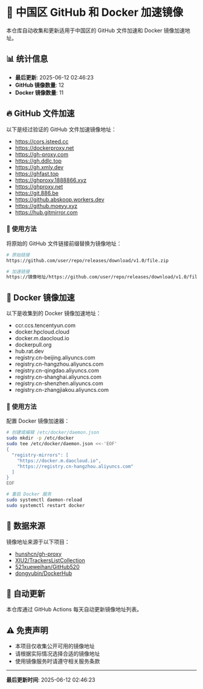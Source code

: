 # 🚀 中国区 GitHub 和 Docker 加速镜像

本仓库自动收集和更新适用于中国区的 GitHub 文件加速和 Docker 镜像加速地址。

## 📊 统计信息

- **最后更新**: 2025-06-12 02:46:23
- **GitHub 镜像数量**: 12
- **Docker 镜像数量**: 11

## 🔥 GitHub 文件加速

以下是经过验证的 GitHub 文件加速镜像地址：

- https://cors.isteed.cc
- https://dockerproxy.net
- https://gh-proxy.com
- https://gh.ddlc.top
- https://gh.xmly.dev
- https://ghfast.top
- https://ghproxy.1888866.xyz
- https://ghproxy.net
- https://git.886.be
- https://github.abskoop.workers.dev
- https://github.moeyy.xyz
- https://hub.gitmirror.com

### 📖 使用方法

将原始的 GitHub 文件链接前缀替换为镜像地址：

```bash
# 原始链接
https://github.com/user/repo/releases/download/v1.0/file.zip

# 加速链接
https://镜像地址/https://github.com/user/repo/releases/download/v1.0/file.zip
```

## 🐳 Docker 镜像加速

以下是收集到的 Docker 镜像加速地址：

- ccr.ccs.tencentyun.com
- docker.hpcloud.cloud
- docker.m.daocloud.io
- dockerpull.org
- hub.rat.dev
- registry.cn-beijing.aliyuncs.com
- registry.cn-hangzhou.aliyuncs.com
- registry.cn-qingdao.aliyuncs.com
- registry.cn-shanghai.aliyuncs.com
- registry.cn-shenzhen.aliyuncs.com
- registry.cn-zhangjiakou.aliyuncs.com

### 📖 使用方法

配置 Docker 镜像加速器：

```bash
# 创建或编辑 /etc/docker/daemon.json
sudo mkdir -p /etc/docker
sudo tee /etc/docker/daemon.json <<-'EOF'
{
  "registry-mirrors": [
    "https://docker.m.daocloud.io",
    "https://registry.cn-hangzhou.aliyuncs.com"
  ]
}
EOF

# 重启 Docker 服务
sudo systemctl daemon-reload
sudo systemctl restart docker
```

## 📝 数据来源

镜像地址来源于以下项目：

- [hunshcn/gh-proxy](https://github.com/hunshcn/gh-proxy)
- [XIU2/TrackersListCollection](https://github.com/XIU2/TrackersListCollection)
- [521xueweihan/GitHub520](https://github.com/521xueweihan/GitHub520)
- [dongyubin/DockerHub](https://github.com/dongyubin/DockerHub)

## 🔄 自动更新

本仓库通过 GitHub Actions 每天自动更新镜像地址列表。

## ⚠️ 免责声明

- 本项目仅收集公开可用的镜像地址
- 请根据实际情况选择合适的镜像地址
- 使用镜像服务时请遵守相关服务条款

---

**最后更新时间**: 2025-06-12 02:46:23

